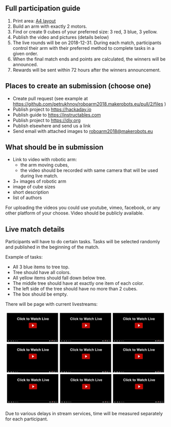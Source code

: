 
## Full participation guide

1. Print area: [A4 layout](layout-tree.pdf)
2. Build an arm with exactly 2 motors.
3. Find or create 9 cubes of your preferred size: 3 red, 3 blue, 3 yellow. 
4. Publish the video and pictures (details below)
5. The live rounds will be on 2018-12-31. During each match, participants control their arm with their preferred method to complete tasks in a given order.
6. When the final match ends and points are calculated, the winners will be announced. 
7. Rewards will be sent within 72 hours after the winners announcement.


## Places to create an submission (choose one)

- Create pull request (see example at <https://github.com/petrukhnov/roboarm2018.makerobots.eu/pull/2/files> )
- Publish project to <https://hackaday.io>
- Publish guide to <https://instructables.com>
- Publish project to <https://diy.org>
- Publish elsewhere and send us a link
- Send email with attached images to <roboarm2018@makerobots.eu>

## What should be in submission

- Link to video with robotic arm:
  * the arm moving cubes,
  * the video should be recorded with same camera that will be used during live match.
- 3+ images of robotic arm
- image of cube sizes
- short description
- list of authors

For uploading the videos you could use youtube, vimeo, facebook, or any other platform of your choose. Video should be publicly available.

## Live match details

Participants will have to do certain tasks. Tasks will be selected randomly and published in the beginning of the match.

Example of tasks:
 - All 3 blue items to tree top.
 - Tree should have all colors.
 - All yellow items should fall down below tree.
 - The middle tree should have at exactly one item of each color.
 - The left side of the tree should have no more than 2 cubes.
 - The box should be empty.

There will be page with current livestreams: 

![/imgs/stream-example.png](/imgs/stream-example.png)

Due to various delays in stream services, time will be measured separately for each participant. 


